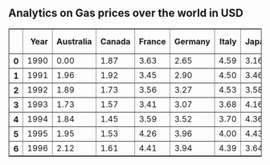 ## Analytics on Gas prices over the world in USD

<div>
<table border="1" class="dataframe">
  <thead>
    <tr style="text-align: right;">
      <th></th>
      <th>Year</th>
      <th>Australia</th>
      <th>Canada</th>
      <th>France</th>
      <th>Germany</th>
      <th>Italy</th>
      <th>Japan</th>
      <th>Mexico</th>
      <th>South Korea</th>
      <th>UK</th>
      <th>USA</th>
    </tr>
  </thead>
  <tbody>
    <tr>
      <th>0</th>
      <td>1990</td>
      <td>0.00</td>
      <td>1.87</td>
      <td>3.63</td>
      <td>2.65</td>
      <td>4.59</td>
      <td>3.16</td>
      <td>1.00</td>
      <td>2.05</td>
      <td>2.82</td>
      <td>1.16</td>
    </tr>
    <tr>
      <th>1</th>
      <td>1991</td>
      <td>1.96</td>
      <td>1.92</td>
      <td>3.45</td>
      <td>2.90</td>
      <td>4.50</td>
      <td>3.46</td>
      <td>1.30</td>
      <td>2.49</td>
      <td>3.01</td>
      <td>1.14</td>
    </tr>
    <tr>
      <th>2</th>
      <td>1992</td>
      <td>1.89</td>
      <td>1.73</td>
      <td>3.56</td>
      <td>3.27</td>
      <td>4.53</td>
      <td>3.58</td>
      <td>1.50</td>
      <td>2.65</td>
      <td>3.06</td>
      <td>1.13</td>
    </tr>
    <tr>
      <th>3</th>
      <td>1993</td>
      <td>1.73</td>
      <td>1.57</td>
      <td>3.41</td>
      <td>3.07</td>
      <td>3.68</td>
      <td>4.16</td>
      <td>1.56</td>
      <td>2.88</td>
      <td>2.84</td>
      <td>1.11</td>
    </tr>
    <tr>
      <th>4</th>
      <td>1994</td>
      <td>1.84</td>
      <td>1.45</td>
      <td>3.59</td>
      <td>3.52</td>
      <td>3.70</td>
      <td>4.36</td>
      <td>1.48</td>
      <td>2.87</td>
      <td>2.99</td>
      <td>1.11</td>
    </tr>
    <tr>
      <th>5</th>
      <td>1995</td>
      <td>1.95</td>
      <td>1.53</td>
      <td>4.26</td>
      <td>3.96</td>
      <td>4.00</td>
      <td>4.43</td>
      <td>1.11</td>
      <td>2.94</td>
      <td>3.21</td>
      <td>1.15</td>
    </tr>
    <tr>
      <th>6</th>
      <td>1996</td>
      <td>2.12</td>
      <td>1.61</td>
      <td>4.41</td>
      <td>3.94</td>
      <td>4.39</td>
      <td>3.64</td>
      <td>1.25</td>
      <td>3.18</td>
      <td>3.34</td>
      <td>1.23</td>
    </tr>
  </tbody>
</table>
</div>




